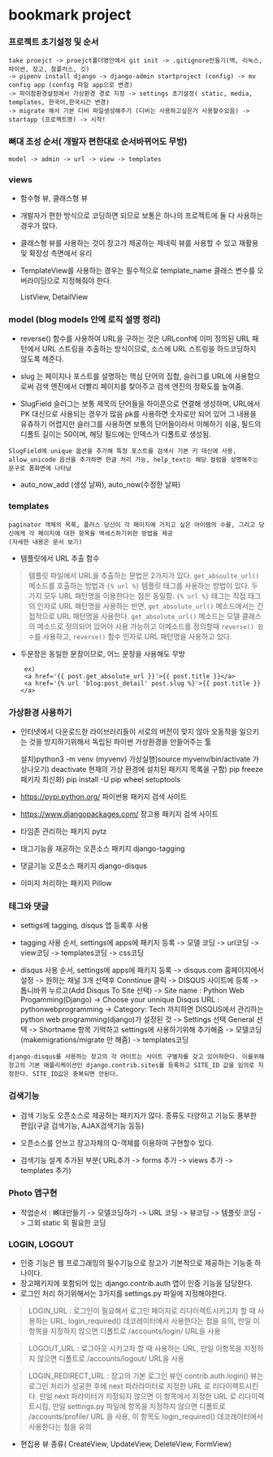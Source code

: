 # bookmark project

### 프로젝트 초기설정 및 순서

    take proejct -> proejct폴더명안에서 git init -> .gitignore만들기(맥, 리눅스, 파이썬, 장고, 참플러스, 깃)
    -> pipenv install django -> django-admin startproject (config) -> mv config app (config 파일 app으로 변경)
    -> 파이참환경설정에서 가상환경 경로 지정 -> settings 초기설정( static, media, templates, 한국어,한국시간 변경)
    -> migrate 해서 기본 디비 파일생성해주기 (디비는 사용하고싶은거 사용할수있음) -> startapp (프로젝트명) -> 시작!
    
### 뼈대 조성 순서( 개발자 편한대로 순서바뀌어도 무방)

    model -> admin -> url -> view -> templates 
    
 
### views
+ 함수형 뷰, 클래스형 뷰
+ 개발자가 편한 방식으로 코딩하면 되므로 보통은 하나의 프로젝트에 둘 다 사용하는 경우가 많다.
+ 클래스형 뷰를 사용하는 것이 장고가 제공하는 제네릭 뷰를 사용할 수 있고 재활용 및 확장성 측면에서 유리  
+ TemplateView를 사용하는 경우는 필수적으로 template_name 클래스 변수를 오버라이딩으로 지정해줘야 한다.
    
    ListView, DetailView
    
### model (blog models 안에 로직 설명 정리)
+ reverse() 함수를 사용하여 URL을 구하는 것은 URLconf에 이미 정의된 URL 패턴에서 URL 스트링을 추출하는 방식이므로, 
소스에 URL 스트링을 하드코딩하지 않도록 헤준다.

+ slug 는 페이지나 포스트를 설명하는 핵심 단어의 집합, 슬러그를 URL에 사용함으로써 검색 엔진에서 더빨리 페이지를 찾아주고 검색 엔진의 정확도를 높여줌.

+ SlugField 슬러그는 보통 제목의 단어들을 하이픈으로 연결해 생성하며, URL에서 PK 대신으로 사용되는 경우가 많음
pk를 사용하면 숫자로만 되어 있어 그 내용을 유츄하기 어렵지만 슬러그를 사용하면 보통의 단어들이라서 이해하기 쉬움, 필드의 디폴트 길이는 50이며, 해당 필드에는 인덱스가 디폴트로 생성됨.

`SlugField에 unique 옵션을 추가해 특정 포스트를 검색시 기본 키 대신에 사용, allow_unicode 옵션을 추가하면 한글 처리 가능, help_text는 해당 컬럼을 설명해주는 문구로 폼화면에 나타남`

+ auto_now_add (생성 날짜), auto_now(수정한 날짜)

### templates 

    paginator 객체의 목록, 플러스 당신이 각 페이지에 가지고 싶은 아이템의 수를, 그리고 당신에게 각 페이지에 대한 항목을 액세스하기위한 방법을 제공
    (자세한 내용은 문서 보기)

+ 템플릿에서 URL 추출 함수
> 템플릿 파일에서 URL을 추출하는 문법은 2가지가 있다. `get_absoulte_url()` 메소드를 호출하는 방법과 `{% url %}` 템플릿 태그를 사용하는 방법이 있다.
두가지 모두 URL 패턴명을 이용한다는 점은 동일함. `{% url %}` 태그는 직접 태그의 인자로 URL 패턴명을 사용하는 반면, `get_absolute_url()` 메소드에서는 간접적으로 URL 패턴명을 사용한다.
`get_absolute_url()` 메소드는 모델 클래스의 메소드로 정의되어 있어야 사용 가능하고 이메소드를 정의할때 `reverse() 함수`를 사용하고, `reverse()` 함수 인자로 URL 패턴명을 사용하고 있다.
+ 두문장은 동일한 문장이므로, 어느 문장을 사용해도 무방

       ex)
       <a href='{{ post.get_absolute_url }}'>{{ post.title }}</a>
       <a href='{% url 'blog:post_detail' post.slug %}'>{{ post.title }}</a> 

### 가상환경 사용하기
+ 인터넷에서 다운로드한 라이브러리들이 서로의 버전이 맞지 않아 오동작을 일으키는 것을 방지하기위해서 독립된 파이썬 가상환경을 만들어주는 툴


    설치)python3 -m venv (myvenv)
    가상실행)source myvenv/bin/activate
    가상나오기) deactivate
    현재의 가상 환경에 설치된 패키지 목록을 구함) pip freeze 
    패키지 최신화) pip install -U pip wheel setuptools
    
    
+ https://pypi.python.org/  파이썬용 패키지 검색 사이트
+ https://www.djangopackages.com/   장고용 패키지 검색 사이트
+ 타임존 관리하는 패키지 pytz   
+ 태그기능을 재공하는 오픈소스 패키지 django-tagging 
+ 댓글기능 오픈소스 패키지 django-disqus
+ 이미지 처리하는 패키지 Pillow


### 테그와 댓글

+ settigs에 tagging, disqus 앱 등록후 사용

+ tagging 사용 순서, settings에 apps에 패키지 등록 -> 모델 코딩 -> url코딩 -> view코딩
    -> templates코딩 -> css코딩 

+ disqus 사용 순서, settings에 apps에 패키지 등록 -> disqus.com 홈페이지에서 설정 -> 
    원하는 채널 3개 선택후 Conntinue 클릭 -> DISQUS 사이트에 등록 -> 톱니바퀴 누르고(Add Disqus To Site 선택)
    -> Site name : Python Web Progamming(Django) -> Choose your unnique Disqus URL : pythonwebprogramming
    -> Category: Tech 까지하면 DISQUS에서 관리하는 python web programming(django)가 설정된 것
    -> Settings 선택 General 선택 -> Shortname 항목 기억하고 settings에 사용하기위해 추가해줌
    -> 모델코딩(makemigrations/migrate 만 해줌) -> templates코딩 
    
`django-disqus를 사용하는 장고의 각 아이트는 사이트 구별자를 갖고 있어햐한다. 이를위해 장고의 기본 애플리케이션인 django.contrib.sites를 등록하고
 SITE_ID 값을 임의로 지정한다. SITE_ID값은 중복되면 안된다.`
 
 
 ### 검색기능
 
+ 검색 기능도 오픈소스로 제공하는 패키지가 많다. 종류도 다양하고 기능도 풍부한 편임(구글 검색기능, AJAX검색기능 등등)

+ 오픈소스를 안쓰고 장고자체의 Q-객체를 이용하여 구현할수 있다.

+ 검색기능 설계 추가된 부분( URL추가 -> forms 추가 -> views 추가 -> templates 추가) 


### Photo 앱구현

+ 작업순서 : 뼈대만들기 -> 모델코딩하기 -> URL 코딩 -> 뷰코딩 -> 템플릿 코딩 -> 그외 static 외 필요한 코딩


### LOGIN, LOGOUT

+ 인증 기능은 웹 프로그래밍의 필수기능으로 장고가 기본적으로 제공하는 기능중 하나이다.
+ 장고패키지에 포함되어 있는 django.contrib.auth 앱이 인증 기능을 담당한다.
+ 로그인 처리 하기위해서는 3가지를 settings.py 파일에 지정해야한다.

> LOGIN_URL : 로그인이 필요해서 로그인 페이지로 리다이렉트시키고자 할 때 사용하는 URL,
    login_required() 데코레이터에서 사용한다는 점을 유의, 만일 이 항목을 지정하지 않으면 디폴트로 /accounts/login/ URL을 사용

> LOGOUT_URL : 로그아웃 시키고자 할 때 사용하는 URL, 만일 이항목을 지정하지 않으면 디폴트로 /accounts/logout/ URL을 사용

> LOGIN_REDIRECT_URL : 장고의 기본 로그인 뷰인 contrib.auth.login() 뷰는 로그인 처리가 성공한 후에 next 파라라미터로
    지정한 URL 로 리다이렉트시킨다. 만일 next 파라미터가 지정되지 않으면 이 항목에서 지정한 URL 로 리다이렉트시킴,
    만일 settings.py 파일에 항목을 지정하지 않으면 디폴트로 /accounts/profile/ URL 을 사용,
    이 항목도 login_required() 데코레이터에서 사용한다는 점을 유의
    
+ 편집용 뷰 종류( CreateView, UpdateView, DeleteView, FormView)   